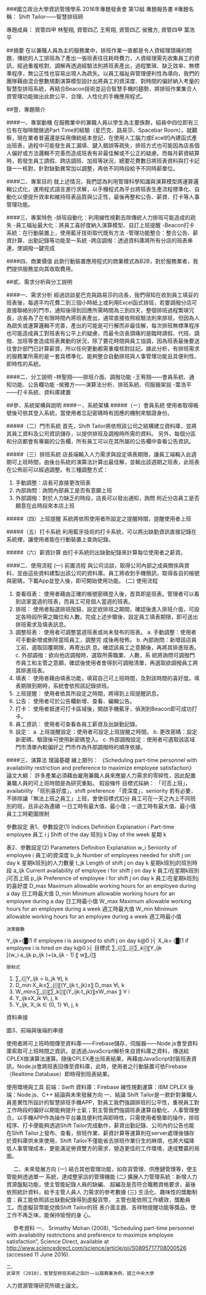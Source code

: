 


###國立政治大學資訊管理學系 2016年專題發表會 第12組 專題報告書 
#專題名稱： Shift Tailor——智慧排班師

專題成員：
資管四甲 林聖翔,
資管四乙 王宥翔,
資管四乙 侯雅方,
資管四甲 葉浩平

##摘要
在以兼職人員為主的服務業中，排班作業一直都是令人資經理頭痛的問題，傳統的人工排班為了產出一張班表往往耗時費力，人資經理需先收集員工的資訊，經過重複核對、調解再透過經驗法則將班表產出，過程繁瑣、缺乏效率、無標準程序，無公正性也容易出現人為疏失。以員工福祉與管理便利性為導向，我們的團隊藉由混合整數規劃演算模型設計出將員工的資深度、對時間的偏好納入考量的智慧型排班系統，再結合Beacon技術並迎合智慧手機的趨勢，將排班作業集合人資管理功能做出此款公平、合理、人性化的手機應用程式。

##壹、專題簡介


####一、專案動機
在服務業中的兼職人員以學生為主要族群，組員中四位即有三位有在咖啡館做過Part Time的經驗（星巴克、路易莎、Spacebar Room）。就觀察，現在業者普遍還是採用傳統紙本登記，在使用人工腦力或Excel的內建函式產出班表，過程中可能發生員工漏填、鍵入錯誤等疏失，排班方式也可能因為店長個人偏好或方法邏輯不完善而造成班表有非最佳解或不公正的疑慮。而每月薪資結算時，若發生員工請假、跨店調班、加班等狀況，總要花費數日將班表資料與打卡記錄一一核對，針對缺勤異常加以調整，再依不同時段給予不同時薪單位。

####二、專案目的
就上述情況，我們認為利用管理科學知識與演算模型將運算邏輯公式化，運用程式語言進行求解，以手機程式為平台將班表生產流程標準化、自動化以便提升效率和維持班表品質與公正性，最後再整和公告、薪資、打卡等人事管理功能。

####三、專案特色
	-排班自動化：利用線性規劃去除傳統人力排班可能造成的疏失
	-員工福祉最大化：將員工喜好度納入演算模型、自訂上班提醒
	-Beacon打卡系統：在行動裝置上，使用藍牙技術取代既有方法
	-管理功能整合：整合公告、薪資計算、出勤記錄等功能至一系統
	-跨店調撥：透過資料庫將所有分店的班表串連，使調撥一鍵完成

####四、商業價值
此款行動裝置應用程式的商業模式為B2B，對於服務業者，我們提供服務並向其收取費用。

##貳、需求分析與分工說明

####一、需求分析
經過訪談星巴克與路易莎的店長，我們得知在收到員工填妥的班表後，每週平均花費二到三個小時紙上或利用Excel函式排班，若要調撥分店可直接聯絡別的門市，通知後得到回應所需時間為三到四天，整個排班過程繁瑣冗長，店長為了在有限時間內將班表產出，通常直接依照經驗法則來排班，但因為人為疏失或運算邏輯不完善，產出的可能是可行解而非最佳解，每次排班無標準程序也可能造成員工對班表有公平上的疑慮，而最令店長頭痛的是臨時請假、代班、調撥、加班等會造成班表異動的狀況，除了要花時間與員工協調，因為班表最後要送往會計部門已計算薪資，所以任何更動都需重複核對註記。據此分析，有排班需求的服務業所需的是一套具標準化、能夠整合自動排班與人事管理功能且具便利性、即時性的系統。

####二、分工說明
-林聖翔——排班介面、調撥功能
-王宥翔——會員系統、通知功能、公告欄功能
-侯雅方——演算法分析、排班系統、伺服器架設
-葉浩平——打卡系統、資料庫建置

##參、系統架構與說明
####ㄧ、系統架構
#####（ㄧ）會員系統
使用者取得帳號後可依其登入系統，當使用者忘記密碼時有因應的機制來驗證身份。

#####（二）門市系統
首先，Shift Tailor將依照該公司之結構建立資料庫，並將其員工資料及公司資訊儲存，以提供排班及調撥時所需的資料。
另外，每個分區和分店都會有專屬的公告欄，所有員工可以在其所屬的公告欄中查看公告資訊。

#####（三）排班系統
店長端輸入人力需求與設定填表期限，讓員工端輸入此週期可上班時間，由後台系統的演算法計算出最佳解，並輸出該週期之班表，此班表在公佈前可以經過調整。有三種調整方式：
1. 手動調整：店長可直接更改班表
2. 內部詢問：詢問內部員工是否有意願上班
3. 外部調撥：對於人力缺乏的時段，店長可以發出通知，詢問 
附近分店員工是否願意在此時段來本店上班


#####（四）上班提醒
系統將依照使用者所設定之提醒時間，提醒使用者上班
	
#####（五）打卡系統
利用藍牙技術的打卡系統，可以將出缺勤資訊直接記錄在系統裡，讓使用者能在行動裝置上查詢記錄。

#####（六）薪資計算
由打卡系統的出缺勤紀錄來計算每位使用者之薪資。

####二、使用流程
(一)	前置流程
與公司洽談，取得公司內部之成員關係與資料，並由這些資料建製出該公司的資料庫。員工將收到手機簡訊，取得各自的帳號與密碼，下載App並登入後，即可開始使用功能。
(二)	使用流程
1. 查看班表：
使用者藉由正確的帳號密碼登入後，首頁即是班表。管理者可以看到店家當週的班表，而員工可見個人當週的班表。
2. 排班：
使用者點選排班按鈕，設定欲排班之期間，確認後進入排班介面，可設定各時段所需之職位和人數。完成上述步驟後，設定員工填表期限，即可送出排班需求及填表訊息。
3. 調整班表：
使用者可調整當週班表或尚未發布的班表。
a. 手動調整：使用者可手動新增或刪除當班員工，調整完
成後再發佈。
b. 內部詢問：新增該店員工前，選取回覆期限，再寄出訊
息。確認該員工之意願後，再將其排進班表。
c. 外部調撥：欲向他店調撥時，選取所需職業、人數，系
統將詢問可調撥門市員工和主管之意願，確認後使用者會得到可調撥清單，再選取欲調撥員工將其排進班表。
4. 填表：
使用者藉由填表功能，填寫自己可上班時間，及對該時間的喜好度。填表期限到期時，系統會依照該記錄排班。
5. 上班提醒：
使用者依其所設定之時間，將得到上班提醒訊息。
6. 公告：
使用者可於公告欄新增、查看、編輯公告。
7. 打卡：
使用者抵達可打卡區域後，開啟手機藍牙，偵測到Beacon即可成功打卡。
8. 員工資訊：
使用者可查看各員工薪資及出缺勤記錄。
9. 設定：
					a. 上班提醒設定：使用者可設定上班提醒之時間。
					b. 更改密碼：設定新密碼，驗證後可使用新密碼登入。
					c. 外部調撥設定：使用者可選取該區域門市清單內較偏好之
門市作為外部調撥時的順序依據。

####三、演算法
	理論基礎
	線上期刊：
			《Scheduling part-time personnel with availability restriction and
preference to maximize employee satisfaction》
	論文大綱：
    許多產業必須藉由雇用兼職人員來應變人力需求的零碎性，因此配置兼職人員的可上班時間是為研究重點。
	假設條件
	目標式採納：
	「可否上班」，availability
	「班別喜好度」，shift preference
	「資深度」，seniority
	若有必要，不排除讓「無法上班之員工」上班，會使目標式扣分
	員工可在一天之內上不同班別的班，且非必為連續
	一日工時有最大值、最小值；一週工時有最大值、最小值
	員工工時範圍限制



參數設定
表1、參數設定(1)
Indices	Definition	Explanation
i	Part-time employee	員工 i
j	Shift of the day	班別j
k	Day of the week	星期 k

表2、參數設定(2)
Parameters	Definition	Explanation
w_i	Seniority of employee i	員工i的資深度
b_jk	Number of employees needed for shift j on day k	星期k班別j的人力數量
t_jk	Length of shift j on day k	星期k班別j的班別時段
a_ijk	Current availability of employee i for shift j on day k	員工i在星期k班別j可否上班
p_ijk	Preference of employee i for shift j on day k	員工i在星期k班別j的喜好度
D_max	Maximum allowable working hours for an employee during a day	日工時最大值
D_min	Minimum allowable working hours for an employee during a day	日工時最小值
W_max	Maximum allowable working hours for an employee during a week	週工時最大值
W_min	Minimum allowable working hours for an employee during a week	週工時最小值

	決策變數
Y_ijk={█(1     if employee i is assigned to shift j on day k@0                                                                                               )┤
X_ik= {█(1      if employee i is hired on day k@0                                                                     )┤
	目標式
∑_i▒∑_j▒∑_k▒〖Y_ijk [(w_i∙a_ijk∙p_ijk )+(a_ijk  - 1) 〖 w〗_i]〗



	限制式
1. ∑_i▒Y_ijk = b_jk								∀j,  k
2. D_min∙X_ik≤∑_j▒〖(Y_ijk∙t_jk)≤〗  D_max		∀i, k
3. W_min≤∑_j▒〖∑_k▒〖(Y_ijk∙t_jk)〗≤W_max 〗			∀ i
4. Y_ijk≤X_ik								∀i,  j,  k
5. Y_ijk, X_ik  ∈ {0, 1}						∀i, j, k


























資料串接
 
圖3、前端與後端的串接

使用者將可上班時間傳至資料庫——Firebase儲存，伺服器——Node.js會至資料庫索取可上班時間之資訊，並透過JavaScript解析來自資料庫之資料，傳送給CPLEX做演算法運算。隨後CPLEX產出班表結果，再藉由JavaScript封裝班表資訊，Node.js會將班表回傳至資料庫，此時，使用者之行動裝置可依Firebase（Realtime Database）即時得到班表結果。

使用環境與工具
	 前端：Swift
	 資料庫：Firebase
	 線性規劃運算：IBM CPLEX
	 後端：Node.js、C++
結論與未來發展方向
一、結論
Shift Tailor是一款針對兼職人員差異性所設計的智慧排班手機APP，對員工我們強調排班的公平性，重視員工對工作時段的偏好以期能夠提升士氣；對主管我們強調班表運算自動化、人事管理整合。以手機APP作為操作平台兼具便利性與即時性，只需使用者簡單的操作，排班程序、打卡便能夠透過Shift Tailor完成動作，薪資出勤記錄、公司內的公告也能在Shift Tailor上發布、查看，排班作業、薪資計算等運算則在server處理後儲存於資料庫供未來使用，Shift Tailor不僅能省去排班作業衍生的麻煩，也將大幅降低人事管理成本，更能滿足勞資雙方的需求，營造更佳的工作環境，達成雙贏的局面。

	
 
二、未來發展方向
(一) 結合其他管理功能，如存貨管理、供應鏈管理等，使主管能夠透過單一
系統，達成整家店的管理機能
(二) 擴展人力管理系統：新增人力資源盤點功能，使主管能紀錄人員的缺編、
超編及是否符合職務資格要求，最後依照統計資料，給予主管人員人
力需求的參考數據
(三) 生活化、趣味性的獎勵制度：員工能依照該出缺勤紀錄得到虛擬貨幣，
主管也能依照工作績效，獎勵員工。而虛擬貨幣能兌換Shift Tailor的班
表介面主題、吉祥物提醒功能等獎品，使工作不再乏味，能保持愉悅的身
心。

















 
參考資料
一、 
Srimathy Mohan (2008), “Scheduling part-time personnel with availability 
restrictions and preference to maximize employee satisfaction”, Science Direct, available at http://www.sciencedirect.com/science/article/pii/S0895717708000526 (accessed 11 June 2016).

	二、
	武翠芳 (2010)，智慧型排班系統之設計——以服務業為例，國立中央大學
人力資源管理研究所碩士論文。


